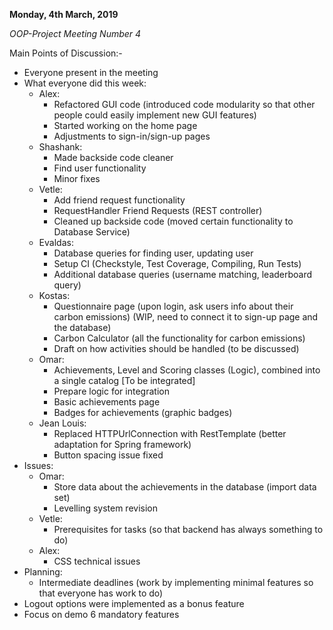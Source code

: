 **Monday, 4th March, 2019**

*OOP-Project Meeting Number 4*

Main Points of Discussion:-

* Everyone present in the meeting
* What everyone did this week:
  - Alex:
    - Refactored GUI code (introduced code modularity so that other people could easily implement new GUI features)
    - Started working on the home page
    - Adjustments to sign-in/sign-up pages
  - Shashank:
    - Made backside code cleaner
    - Find user functionality
    - Minor fixes
  - Vetle:
    - Add friend request functionality
    - RequestHandler Friend Requests (REST controller)
    - Cleaned up backside code (moved certain functionality to Database Service)
  - Evaldas:
    - Database queries for finding user, updating user
    - Setup CI (Checkstyle, Test Coverage, Compiling, Run Tests)
    - Additional database queries (username matching, leaderboard query)
  - Kostas:
    - Questionnaire page (upon login, ask users info about their carbon emissions) (WIP, need to connect it to sign-up page and the database)
    - Carbon Calculator (all the functionality for carbon emissions)
    - Draft on how activities should be handled (to be discussed)
  - Omar:
    - Achievements, Level and Scoring classes (Logic), combined into a single catalog [To be integrated]
    - Prepare logic for integration
    - Basic achievements page
    - Badges for achievements (graphic badges)
  - Jean Louis:
    - Replaced HTTPUrlConnection with RestTemplate (better adaptation for Spring framework)
    - Button spacing issue fixed
* Issues:
  - Omar:
    - Store data about the achievements in the database (import data set)
    - Levelling system revision
  - Vetle:
    - Prerequisites for tasks (so that backend has always something to do)
  - Alex:
    - CSS technical issues
* Planning:
  - Intermediate deadlines (work by implementing minimal features so that everyone has work to do)
* Logout options were implemented as a bonus feature
* Focus on demo 6 mandatory features